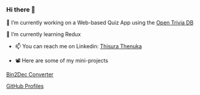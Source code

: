 ### Hi there 👋

🔭 I’m currently working on a Web-based Quiz App using the [Open Trivia DB](https://opentdb.com/api_config.php)

🌱 I’m currently learning Redux

- 📫 You can reach me on Linkedin: [Thisura Thenuka](https://www.linkedin.com/in/thisurathenuka/)

- 📽 Here are some of my mini-projects

[Bin2Dec Converter](https://boring-hodgkin-41de28.netlify.app/)

[GitHub Profiles](https://sleepy-murdock-95a477.netlify.app/)

<!--
**thisurathenuka/thisurathenuka** is a ✨ _special_ ✨ repository because its `README.md` (this file) appears on your GitHub profile.

Here are some ideas to get you started:

- 👯 I’m looking to collaborate on ...
- 🤔 I’m looking for help with ...
- 💬 Ask me about ...
- 😄 Pronouns: ...
- ⚡ Fun fact: ...
-->
